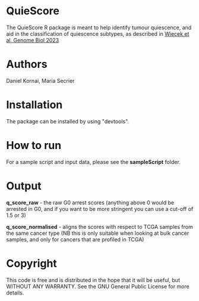 # QuieScore
The QuieScore R package is meant to help identify tumour quiescence, and aid in the classification of quiescence subtypes, as described in [Wiecek et al, Genome Biol 2023](https://genomebiology.biomedcentral.com/articles/10.1186/s13059-023-02963-4) 

# Authors 
Daniel Kornai, Maria Secrier

# Installation
The package can be installed by using "devtools".

# How to run

For a sample script and input data, please see the **sampleScript** folder.

# Output

**q_score_raw** - the raw G0 arrest scores (anything above 0 would be arrested in G0, and if you want to be more stringent you can use a cut-off of 1.5 or 3)

**q_score_normalised** - aligns the scores with respect to TCGA samples from the same cancer type (NB this is only suitable when looking at bulk cancer samples, and only for cancers that are profiled in TCGA)

# Copyright
This code is free and is distributed in the hope that it will be useful, but WITHOUT ANY WARRANTY. See the GNU General Public License for more details.
